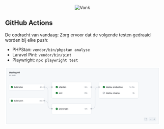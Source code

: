 <p align="center"><img src="https://www.vonknh.nl/themes/custom/vonk_corporate/logo.svg" width="400" alt="Vonk"></p>

## GitHub Actions

De opdracht van vandaag: Zorg ervoor dat de volgende testen gedraaid worden bij elke push:

- PHPStan: `vendor/bin/phpstan analyse`
- Laravel Pint: `vendor/bin/pint`
- Playwright: `npx playwright test`

![img.png](img.png)
